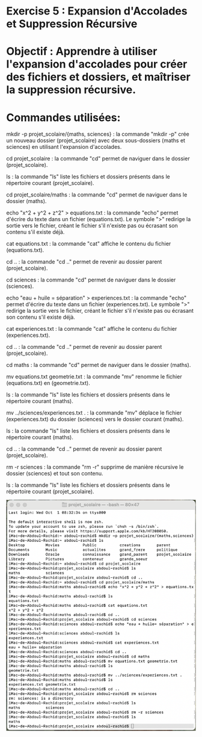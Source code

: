 #  Exercise 5 : Expansion d'Accolades et Suppression Récursive


# Objectif : Apprendre à utiliser l'expansion d'accolades pour créer des fichiers et dossiers, et maîtriser la suppression récursive.


# Commandes utilisées:


mkdir -p projet_scolaire/{maths, sciences} : la commande "mkdir -p" crée un nouveau dossier (projet_scolaire) avec deux sous-dossiers (maths et sciences) en utilisant l'expansion d'accolades.


cd projet_scolaire : la commande "cd" permet de naviguer dans le dossier (projet_scolaire).

ls : la commande "ls" liste les fichiers et dossiers présents dans le répertoire courant (projet_scolaire).


cd projet_scolaire/maths : la commande "cd" permet de naviguer dans le dossier (maths).


echo "x^2 + y^2 + z^2" > equations.txt : la commande "echo" permet d'écrire du texte dans un fichier (equations.txt). Le symbole ">" redirige la sortie vers le fichier, créant le fichier s'il n'existe pas ou écrasant son contenu s'il existe déjà.


cat equations.txt : la commande "cat" affiche le contenu du fichier (equations.txt).


cd .. : la commande "cd .." permet de revenir au dossier parent (projet_scolaire).


cd sciences : la commande "cd" permet de naviguer dans le dossier (sciences).


echo "eau + huile = séparation" > experiences.txt : la commande "echo" permet d'écrire du texte dans un fichier (experiences.txt). Le symbole ">" redirige la sortie vers le fichier, créant le fichier s'il n'existe pas ou écrasant son contenu s'il existe déjà.


cat experiences.txt : la commande "cat" affiche le contenu du fichier (experiences.txt).


cd .. : la commande "cd .." permet de revenir au dossier parent (projet_scolaire).


cd maths : la commande "cd" permet de naviguer dans le dossier (maths).


mv equations.txt geometrie.txt : la commande "mv" renomme le fichier (equations.txt) en (geometrie.txt).


ls : la commande "ls" liste les fichiers et dossiers présents dans le répertoire courant (maths).


mv ../sciences/experiences.txt . : la commande "mv" déplace le fichier (experiences.txt) du dossier (sciences) vers le dossier courant (maths).


ls : la commande "ls" liste les fichiers et dossiers présents dans le répertoire courant (maths).


cd .. : la commande "cd .." permet de revenir au dossier parent (projet_scolaire).


rm -r sciences : la commande "rm -r" supprime de manière récursive le dossier (sciences) et tout son contenu.


ls : la commande "ls" liste les fichiers et dossiers présents dans le répertoire courant (projet_scolaire).

![Exo5](../Exercice5.png)